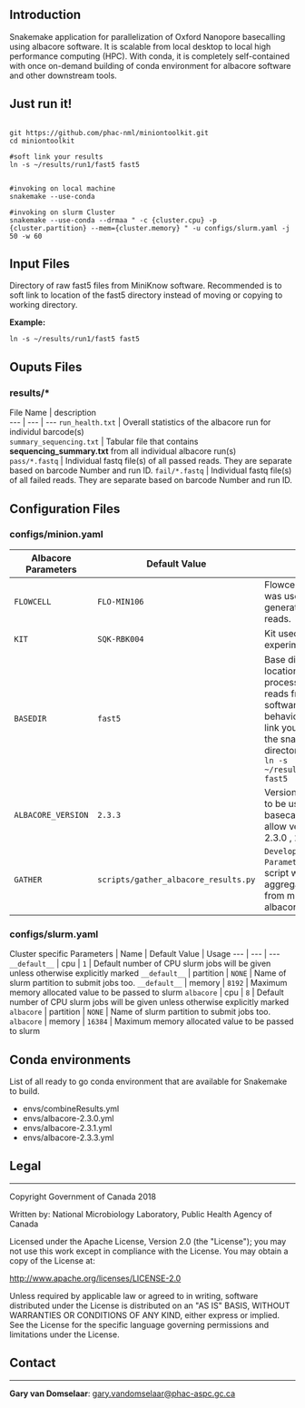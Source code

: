 ## Introduction ##

Snakemake application for parallelization of Oxford Nanopore basecalling using albacore software. It is scalable from local desktop to local high performance computing (HPC). With conda, it is completely self-contained with once on-demand building of conda environment for albacore software and other downstream tools.


## Just run it! ##


```

git https://github.com/phac-nml/miniontoolkit.git
cd miniontoolkit

#soft link your results
ln -s ~/results/run1/fast5 fast5


#invoking on local machine
snakemake --use-conda

#invoking on slurm Cluster
snakemake --use-conda --drmaa " -c {cluster.cpu} -p {cluster.partition} --mem={cluster.memory} " -u configs/slurm.yaml -j 50 -w 60

```

## Input Files ##


Directory of raw fast5 files from MiniKnow software. Recommended is to soft link to location of the fast5 directory instead of moving or copying to working directory.

**Example:**

`ln -s ~/results/run1/fast5 fast5`

## Ouputs Files ##


### results/* ###
File Name                                | description                                                       
---                                          | ---                                                                 | ---
`run_health.txt`                          | Overall statistics of the albacore run for individul barcode(s)  
`summary_sequencing.txt`                          | Tabular file that contains **sequencing_summary.txt** from all individual albacore run(s)                                                              
`pass/*.fastq`                          | Individual fastq file(s) of all passed reads. They are separate based on barcode Number and run ID.
`fail/*.fastq`                          | Individual fastq file(s) of all failed reads. They are separate based on barcode Number and run ID.




## Configuration Files ##



### configs/minion.yaml ###
Albacore  Parameters                                | Default Value                                                       | Usage
---                                          | ---                                                                 | ---
`FLOWCELL`                          | `FLO-MIN106`                                                             | Flowcell type that was used for generation of raw reads.
`KIT`                  | `SQK-RBK004`                                                             | Kit used for experiment
`BASEDIR`                  | `fast5`                                                             | Base directory of location of raw un-processed fast5 reads from MiniKnow software. Suggested behavior is to soft link your directory to the snakeMake directory. Example: `ln -s ~/results/run1/fast5 fast5`
`ALBACORE_VERSION`                  | `2.3.3`                                                             | Version of Albacore to be used in the basecalling. Current allow version are 2.3.0 , 2.3.1 , 2.3.3
`GATHER`                          | `scripts/gather_albacore_results.py`                                                             | `Developer Parameters`: Python script which aggregates all results from multiple albacore runs

### configs/slurm.yaml ###

Cluster specific Parameters                               | Name | Default Value                                                        | Usage
---                                          | ---                                                                 | ---
`__default__`                          | cpu |  `1`                                                             | Default number of CPU slurm jobs will be given unless otherwise explicitly marked
`__default__`                          | partition |  `NONE`                                                             | Name of slurm partition to submit jobs too.
`__default__`                          | memory |  `8192`                                                             | Maximum memory allocated value to be passed to slurm
`albacore`                          | cpu |  `8`                                                             | Default number of CPU slurm jobs will be given unless otherwise explicitly marked
`albacore`                          | partition |  `NONE`                                                             | Name of slurm partition to submit jobs too.
`albacore`                          | memory |  `16384`                                                             | Maximum memory allocated value to be passed to slurm




## Conda environments ##

List of all ready to go conda environment that are available for Snakemake to build.

* envs/combineResults.yml
* envs/albacore-2.3.0.yml
* envs/albacore-2.3.1.yml
* envs/albacore-2.3.3.yml

## Legal ##
-----------

Copyright Government of Canada 2018

Written by: National Microbiology Laboratory, Public Health Agency of Canada

Licensed under the Apache License, Version 2.0 (the "License"); you may not use
this work except in compliance with the License. You may obtain a copy of the
License at:

http://www.apache.org/licenses/LICENSE-2.0

Unless required by applicable law or agreed to in writing, software distributed
under the License is distributed on an "AS IS" BASIS, WITHOUT WARRANTIES OR
CONDITIONS OF ANY KIND, either express or implied. See the License for the
specific language governing permissions and limitations under the License.

## Contact ##
-------------

**Gary van Domselaar**: gary.vandomselaar@phac-aspc.gc.ca
